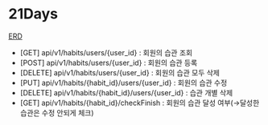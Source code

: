 # 21Days

[ERD](https://lucid.app/lucidchart/f0d69a1b-fb4e-49f9-9894-ef81ca90f02e/edit?invitationId=inv_45b8e1fe-f576-4caf-967d-7f0276bc70b4)



- [GET] api/v1/habits/users/{user_id} : 회원의 습관 조회
- [POST] api/v1/habits/users/{user_id} : 회원의 습관 등록
- [DELETE] api/v1/habits/users/{user_id} : 회원의 습관 모두 삭제
- [PUT] api/v1/habits/{habit_id}/users/{user_id} : 회원의 습관 수정
- [DELETE] api/v1/habits/{habit_id}/users/{user_id} : 습관 개별 삭제
- [GET] api/v1/habits/{habit_id}/checkFinish : 회원의 습관 달성 여부(→달성한 습관은 수정 안되게 체크)



